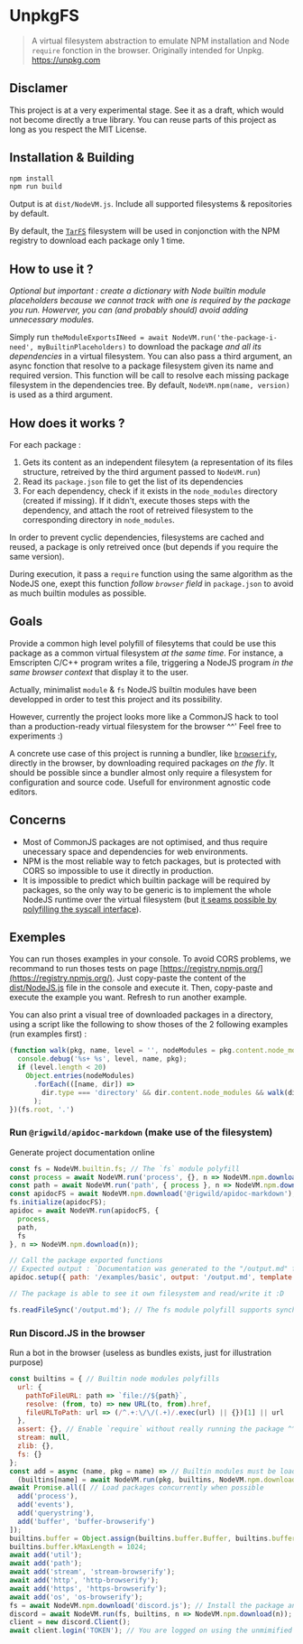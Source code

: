# UnpkgFS

> A virtual filesystem abstraction to emulate NPM installation and Node `require` fonction in the browser. Originally intended for Unpkg. https://unpkg.com

## Disclamer

This project is at a very experimental stage. See it as a draft, which would not become directly a true library. You can reuse parts of this project as long as you respect the MIT License.

## Installation & Building

```bash
npm install
npm run build
```

Output is at `dist/NodeVM.js`. Include all supported filesystems & repositories by default.

By default, the [`TarFS`](TarFS.ts) filesystem will be used in conjonction with the NPM registry to download each package only 1 time.

## How to use it ?

*Optional but important : create a dictionary with Node builtin module placeholders because we cannot track with one is required by the package you run. Howerver, you can (and probably should) avoid adding unnecessary modules.*

Simply run `theModuleExportsINeed = await NodeVM.run('the-package-i-need', myBuiltinPlaceholders)` to download the package *and all its dependencies* in a virtual filesystem. You can also pass a third argument, an async fonction that resolve to a package filesystem given its name and required version. This function will be call to resolve each missing package filesystem in the dependencies tree. By default, `NodeVM.npm(name, version)` is used as a third argument.

## How does it works ?

For each package :
 1. Gets its content as an independent filesytem (a representation of its files structure, retreived by the third argument passed to `NodeVM.run`)
 2. Read its `package.json` file to get the list of its dependencies
 3. For each dependency, check if it exists in the `node_modules` directory (created if missing). If it didn't, execute thoses steps with the dependency, and attach the root of retreived filesystem to the corresponding directory in `node_modules`.

In order to prevent cyclic dependencies, filesystems are cached and reused, a package is only retreived once (but depends if you require the same version).

During execution, it pass a `require` function using the same algorithm as the NodeJS one, exept this function *follow `browser` field* in `package.json` to avoid as much builtin modules as possible.

## Goals

Provide a common high level polyfill of filesytems that could be use this package as a common virtual filesystem *at the same time*.
For instance, a Emscripten C/C++ program writes a file, triggering a NodeJS program *in the same browser context* that display it to the user.

Actually, minimalist `module` & `fs` NodeJS builtin modules have been developped in order to test this project and its possibility.

However, currently the project looks more like a CommonJS hack to tool than a production-ready virtual filesystem for the browser ^^' Feel free to experiments :)

A concrete use case of this project is running a bundler, like [`browserify`](https://npmjs.org/package/browserify), directly in the browser, by downloading required packages *on the fly*. It should be possible since a bundler almost only require a filesystem for configuration and source code. Usefull for environment agnostic code editors.

## Concerns

 * Most of CommonJS packages are not optimised, and thus require unecessary space and dependencies for web environments.
 * NPM is the most reliable way to fetch packages, but is protected with CORS so impossible to use it directly in production.
 * It is impossible to predict which builtin package will be required by packages, so the only way to be generic is to implement the whole NodeJS runtime over the virtual filesystem (but [it seams possible by polyfilling the syscall interface](https://github.com/olydis/node-in-browser#node-in-browser)).

## Exemples

You can run thoses examples in your console. To avoid CORS problems, we recommand to run thoses tests on page [https://registry.npmjs.org/](https://registry.npmjs.org/). Just copy-paste the content of the [dist/NodeJS.js](dist/NodeJS.js) file in the console and execute it. Then, copy-paste and execute the example you want. Refresh to run another example.

You can also print a visual tree of downloaded packages in a directory, using a script like the following to show thoses of the 2 following examples (run examples first) :
```js
(function walk(pkg, name, level = '', nodeModules = pkg.content.node_modules.content) {
  console.debug('%s+ %s', level, name, pkg);
  if (level.length < 20)
    Object.entries(nodeModules)
      .forEach(([name, dir]) =>
        dir.type === 'directory' && dir.content.node_modules && walk(dir, name, level + '|')
      );
})(fs.root, '.')
```

### Run `@rigwild/apidoc-markdown` (make use of the filesystem)

Generate project documentation online

```js
const fs = NodeVM.builtin.fs; // The `fs` module polyfill
const process = await NodeVM.run('process', {}, n => NodeVM.npm.download(n));
const path = await NodeVM.run('path', { process }, n => NodeVM.npm.download(n)); // Some others builtins polyfills
const apidocFS = await NodeVM.npm.download('@rigwild/apidoc-markdown');
fs.initialize(apidocFS);
apidoc = await NodeVM.run(apidocFS, {
  process,
  path,
  fs
}, n => NodeVM.npm.download(n));

// Call the package exported functions
// Expected output : `Documentation was generated to the "/output.md" file.`
apidoc.setup({ path: '/examples/basic', output: '/output.md', template: '/templates/default.md', prepend: false, multi: false, createPath: false });

// The package is able to see it own filesystem and read/write it :D

fs.readFileSync('/output.md'); // The fs module polyfill supports synchronous operations because the virtual filesystem is synchronous :D
```

### Run Discord.JS in the browser

Run a bot in the browser (useless as bundles exists, just for illustration purpose)

```js
const builtins = { // Builtin node modules polyfills
  url: {
    pathToFileURL: path => `file://${path}`,
    resolve: (from, to) => new URL(to, from).href,
    fileURLToPath: url => (/^.+:\/\/(.+)/.exec(url) || {})[1] || url
  },
  assert: {}, // Enable `require` without really running the package ^^'
  stream: null,
  zlib: {},
  fs: {}
};
const add = async (name, pkg = name) => // Builtin modules must be loaded in the correct order because their are not specified in the `package.json` file
  (builtins[name] = await NodeVM.run(pkg, builtins, NodeVM.npm.download));
await Promise.all([ // Load packages concurrently when possible
  add('process'),
  add('events'),
  add('querystring'),
  add('buffer', 'buffer-browserify')
]);
builtins.buffer = Object.assign(builtins.buffer.Buffer, builtins.buffer) // `buffer` npm package patch to reflect Node builtin's one
builtins.buffer.kMaxLength = 1024;
await add('util');
await add('path');
await add('stream', 'stream-browserify');
await add('http', 'http-browserify');
await add('https', 'https-browserify');
await add('os', 'os-browserify');
fs = await NodeVM.npm.download('discord.js'); // Install the package and its dependencies, but don't run it.
discord = await NodeVM.run(fs, builtins, n => NodeVM.npm.download(n));
client = new discord.Client();
await client.login('TOKEN'); // You are logged on using the unmimified commonjs version, in the browser :D
```